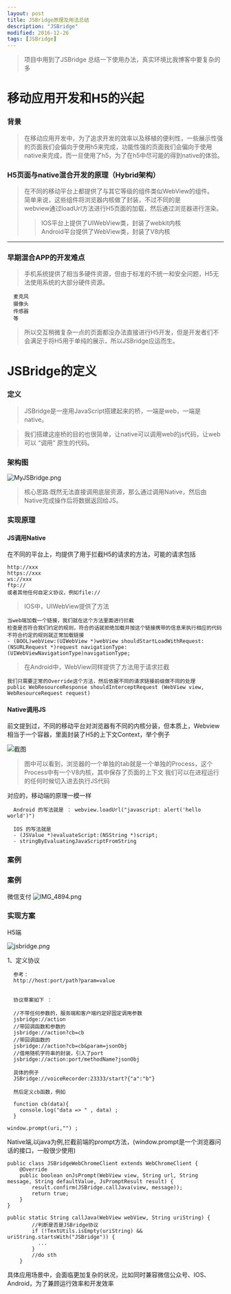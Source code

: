 ```yaml
---
layout: post
title: JSBridge原理及用法总结
description: "JSBridge"
modified: 2016-12-26
tags: [JSBridge]
---
```



> 项目中用到了JSBridge
> 总结一下使用办法，真实环境比我博客中要复杂的多


# 移动应用开发和H5的兴起

### 背景
> 在移动应用开发中，为了追求开发的效率以及移植的便利性，一些展示性强的页面我们会偏向于使用h5来完成，功能性强的页面我们会偏向于使用native来完成，而一旦使用了h5，为了在h5中尽可能的得到native的体验。

### H5页面与native混合开发的原理（Hybrid架构）
> 在不同的移动平台上都提供了与其它等级的组件类似WebView的组件。   
> 简单来说，这些组件将浏览器内核做了封装，不过不同的是   
> webview通过loadUrl方法进行H5页面的加载，然后通过浏览器进行渲染。  
> > IOS平台上提供了UIWebView类，封装了webkit内核   
> > Android平台提供了WebView类，封装了V8内核

***
### 早期混合APP的开发难点
> 手机系统提供了相当多硬件资源，但由于标准的不统一和安全问题，H5无法使用系统的大部分硬件资源。  

```
  麦克风
  摄像头
  传感器
  等
```

> 所以交互稍微复杂一点的页面都没办法直接进行H5开发，但是开发者们不会满足于将H5用于单纯的展示，所以JSBridge应运而生。

# JSBridge的定义

### 定义
> JSBridge是一座用JavaScript搭建起来的桥，一端是web，一端是native。    

> 我们搭建这座桥的目的也很简单，让native可以调用web的js代码，让web可以 “调用” 原生的代码。

### 架构图
![MyJSBridge.png](http://dsp-creative.cn-hangzhou.oss-pub.aliyun-inc.com/NLU/MyJSBridge.png)

> 核心思路:既然无法直接调用底层资源，那么通过调用Native，然后由Native完成操作后将数据返回给JS。

### 实现原理

#### JS调用Native

在不同的平台上，均提供了用于拦截H5的请求的方法，可能的请求包括

```
http://xxx
https://xxx
ws://xxx
ftp://
或者其他任何自定义协议，例如file://
```

> IOS中，UIWebView提供了方法
```
当web端加载一个链接，我们就在这个方法里面进行拦截
检查是否符合我们约定的规则，符合的话就拒绝加载并按这个链接携带的信息来执行相应的代码
不符合约定的规则就正常加载链接
- (BOOL)webView:(UIWebView *)webView shouldStartLoadWithRequest:(NSURLRequest *)request navigationType:(UIWebViewNavigationType)navigationType;
```

> 在Android中，WebView同样提供了方法用于请求拦截
```
我们只需要正常的Override这个方法，然后依据不同的请求链接前缀做不同的处理
public WebResourceResponse shouldInterceptRequest (WebView view, WebResourceRequest request)
```

#### Native调用JS
  前文提到过，不同的移动平台对浏览器有不同的内核分装，但本质上，Webview相当于一个容器，里面封装了H5的上下文Context，举个例子

![截图](http://dsp-creative.cn-hangzhou.oss-pub.aliyun-inc.com/NLU/alert_jietu.png)


> 图中可以看到，浏览器的一个单独的tab就是一个单独的Process，这个Process中有一个V8内核，其中保存了页面的上下文
我们可以在进程运行的任何时候切入进去执行JS代码

对应的，移动端的原理一模一样
```
  Android 的写法就是 ： webview.loadUrl("javascript: alert('hello world')")

  IOS 的写法就是
  - (JSValue *)evaluateScript:(NSString *)script;
  - stringByEvaluatingJavaScriptFromString
```

### 案例

### 案例

微信支付
![IMG_4894.png](http://dsp-creative.cn-hangzhou.oss-pub.aliyun-inc.com/NLU/IMG_4894.png.png)


### 实现方案

H5端

![jsbridge.png](http://dsp-creative.cn-hangzhou.oss-pub.aliyun-inc.com/NLU/jsbridge.png)

  1、定义协议
  ```
    参考：
    http://host:port/path?param=value


    协议草案如下 ：

    //不带任何参数的，服务端和客户端约定好固定调用参数
    jsbridge://action
    //带回调函数和参数的
    jsbridge://action?cb=cb
    //带回调函数的
    jsbridge://action?cb=cb&param=jsonObj
    //借用随机字符串的封装，引入了port
    jsbridge://action:port/methodName?jsonObj

    具体的例子
    JSBridge://voiceRecorder:23333/start?{"a":"b"}

    然后定义cb函数，例如

    function cb(data){
      console.log("data => " , data) ;
    }

```

```
window.prompt(uri,"") ;
```

Native端,以java为例,拦截前端的prompt方法，(window.prompt是一个浏览器问话的接口，一般很少使用)

```
public class JSBridgeWebChromeClient extends WebChromeClient {
    @Override
    public boolean onJsPrompt(WebView view, String url, String message, String defaultValue, JsPromptResult result) {
        result.confirm(JSBridge.callJava(view, message));
        return true;
    }
}

public static String callJava(WebView webView, String uriString) {
        //判断是否是JSBridge协议
        if (!TextUtils.isEmpty(uriString) && uriString.startsWith("JSBridge")) {
          ...
        }
        //do sth
    }
```


具体应用场景中，会面临更加复杂的状况，比如同时兼容微信公众号、IOS、Android，为了兼顾运行效率和开发效率
